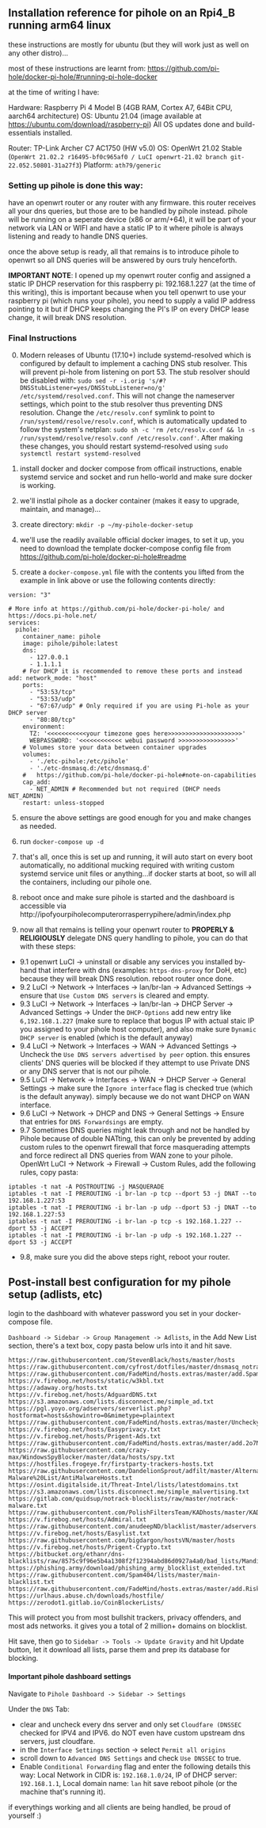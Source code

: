 ## Installation reference for pihole on an Rpi4_B running arm64 linux

these instructions are mostly for ubuntu (but they will work just as well on any other distro)...

most of these instructions are learnt from: https://github.com/pi-hole/docker-pi-hole/#running-pi-hole-docker

at the time of writing I have:

Hardware: Raspberry Pi 4 Model B (4GB RAM, Cortex A7, 64Bit CPU, aarch64 architecture)
OS: Ubuntu 21.04 (image available at https://ubuntu.com/download/raspberry-pi)
All OS updates done and build-essentials installed.

Router: TP-Link Archer C7 AC1750 (HW v5.0)
OS: OpenWrt 21.02 Stable (`OpenWrt 21.02.2 r16495-bf0c965af0 / LuCI openwrt-21.02 branch git-22.052.50801-31a27f3`)
Platform: `ath79/generic`

### Setting up pihole is done this way:

have an openwrt router or any router with any firmware. this router receives all your dns queries, but those are to be handled by pihole instead. pihole will be running on a seperate device (x86 or arm/+64), it will be part of your network via LAN or WIFI and have a static IP to it where pihole is always listening and ready to handle DNS queries.

once the above setup is ready, all that remains is to introduce pihole to openwrt so all DNS queries will be answered by ours truly henceforth.


**IMPORTANT NOTE**: I opened up my openwrt router config and assigned a static IP DHCP reservation for this raspberry pi: 192.168.1.227 (at the time of this writing), this is important because when you tell openwrt to use your raspberry pi (which runs your pihole), you need to supply a valid IP address pointing to it but if DHCP keeps changing the PI's IP on every DHCP lease change, it will break DNS resolution.

### Final Instructions

0. Modern releases of Ubuntu (17.10+) include systemd-resolved which is configured by default to implement a caching DNS stub resolver. This will prevent pi-hole from listening on port 53. The stub resolver should be disabled with: `sudo sed -r -i.orig 's/#?DNSStubListener=yes/DNSStubListener=no/g' /etc/systemd/resolved.conf`. This will not change the nameserver settings, which point to the stub resolver thus preventing DNS resolution. Change the `/etc/resolv.conf` symlink to point to `/run/systemd/resolve/resolv.conf`, which is automatically updated to follow the system's netplan: `sudo sh -c 'rm /etc/resolv.conf && ln -s /run/systemd/resolve/resolv.conf /etc/resolv.conf'`. After making these changes, you should restart systemd-resolved using `sudo systemctl restart systemd-resolved`

1. install docker and docker compose from officail instructions, enable systemd service and socket and run hello-world and make sure docker is working.

2. we'll instlal pihole as a docker container (makes it easy to upgrade, maintain, and manage)...

3. create directory: `mkdir -p ~/my-pihole-docker-setup`

4. we'll use the readily available official docker images, to set it up, you need to download the template docker-compose config file from https://github.com/pi-hole/docker-pi-hole#readme 
 
5. create a `docker-compose.yml` file with the contents you lifted from the example in link above or use the following contents directly:

```
version: "3"

# More info at https://github.com/pi-hole/docker-pi-hole/ and https://docs.pi-hole.net/
services:
  pihole:
    container_name: pihole
    image: pihole/pihole:latest
    dns:
      - 127.0.0.1
      - 1.1.1.1
    # For DHCP it is recommended to remove these ports and instead add: network_mode: "host"
    ports:
      - "53:53/tcp"
      - "53:53/udp"
      - "67:67/udp" # Only required if you are using Pi-hole as your DHCP server
      - "80:80/tcp"
    environment:
      TZ: '<<<<<<<<<<<your timezone goes here>>>>>>>>>>>>>>>>>>>>>'
      WEBPASSWORD: '<<<<<<<<<<<< webui password >>>>>>>>>>>>>>>>'
    # Volumes store your data between container upgrades
    volumes:
      - './etc-pihole:/etc/pihole'
      - './etc-dnsmasq.d:/etc/dnsmasq.d'    
    #   https://github.com/pi-hole/docker-pi-hole#note-on-capabilities
    cap_add:
      - NET_ADMIN # Recommended but not required (DHCP needs NET_ADMIN)      
    restart: unless-stopped
```

5. ensure the above settings are good enough for you and make changes as needed.

6. run `docker-compose up -d`

7. that's all, once this is set up and running, it will auto start on every boot automatically, no additional mucking required with writing custom systemd service unit files or anything...if docker starts at boot, so will all the containers, including our pihole one.

8. reboot once and make sure pihole is started and the dashboard is accessible via http://ipofyourpiholecomputerorrasperrypihere/admin/index.php

9. now all that remains is telling your openwrt router to **PROPERLY & RELIGIOUSLY** delegate DNS query handling to pihole, you can do that with these steps:

  - 9.1 openwrt LuCI -> uninstall or disable any services you installed by-hand that interfere with dns (examples: `https-dns-proxy` for DoH, etc) because they will break DNS resolution. reboot router once done.
  - 9.2 LuCI -> Network -> Interfaces -> lan/br-lan -> Advanced Settings -> ensure that `Use Custom DNS servers` is cleared and empty.
  - 9.3 LuCI -> Network -> Interfaces -> lan/br-lan -> DHCP Server -> Advanced Settings -> Under the `DHCP-Options` add new entry like `6,192.168.1.227` (make sure to replace that bogus IP with actual staic IP you assigned to your pihole host computer), and also make sure `Dynamic DHCP server` is enabled (which is the default anyway)
  - 9.4 LuCI -> Network -> Interfaces -> WAN -> Advanced Settings -> Uncheck the `Use DNS servers advertised by peer` option. this ensures clients' DNS queries will be blocked if they attempt to use Private DNS or any DNS server that is not our pihole.
  - 9.5 LuCI -> Network -> Interfaces -> WAN -> DHCP Server -> General Settings -> make sure the `Ignore interface` flag is checked true (which is the default anyway). simply because we do not want DHCP on WAN interface.
  - 9.6 LuCI -> Network -> DHCP and DNS -> General Settings -> Ensure that entries for `DNS Forwardsings` are empty.
  - 9.7 Sometimes DNS queries might leak through and not be handled by Pihole because of double NATting, this can only be prevented by adding custom rules to the openwrt firewall that force masquerading attempts and force redirect all DNS queries from WAN zone to your pihole. OpenWrt LuCI -> Network -> Firewall -> Custom Rules, add the following rules, copy pasta:
  ```
  iptables -t nat -A POSTROUTING -j MASQUERADE
  iptables -t nat -I PREROUTING -i br-lan -p tcp --dport 53 -j DNAT --to 192.168.1.227:53
  iptables -t nat -I PREROUTING -i br-lan -p udp --dport 53 -j DNAT --to 192.168.1.227:53
  iptables -t nat -I PREROUTING -i br-lan -p tcp -s 192.168.1.227 --dport 53 -j ACCEPT
  iptables -t nat -I PREROUTING -i br-lan -p udp -s 192.168.1.227 --dport 53 -j ACCEPT
  ```
  - 9.8, make sure you did the above steps right, reboot your router.


## Post-install best configuration for my pihole setup (adlists, etc)

login to the dashboard with whatever password you set in your docker-compose file.

`Dashboard -> Sidebar -> Group Management -> Adlists`, in the Add New List section, there's a text box, copy pasta below urls into it and hit save.

```
https://raw.githubusercontent.com/StevenBlack/hosts/master/hosts
https://raw.githubusercontent.com/cyfrost/dotfiles/master/dnsmasq_notracking_hosts.txt
https://raw.githubusercontent.com/FadeMind/hosts.extras/master/add.Spam/hosts
https://v.firebog.net/hosts/static/w3kbl.txt
https://adaway.org/hosts.txt
https://v.firebog.net/hosts/AdguardDNS.txt
https://s3.amazonaws.com/lists.disconnect.me/simple_ad.txt
https://pgl.yoyo.org/adservers/serverlist.php?hostformat=hosts&showintro=0&mimetype=plaintext
https://raw.githubusercontent.com/FadeMind/hosts.extras/master/UncheckyAds/hosts
https://v.firebog.net/hosts/Easyprivacy.txt
https://v.firebog.net/hosts/Prigent-Ads.txt
https://raw.githubusercontent.com/FadeMind/hosts.extras/master/add.2o7Net/hosts
https://raw.githubusercontent.com/crazy-max/WindowsSpyBlocker/master/data/hosts/spy.txt
https://hostfiles.frogeye.fr/firstparty-trackers-hosts.txt
https://raw.githubusercontent.com/DandelionSprout/adfilt/master/Alternate%20versions%20Anti-Malware%20List/AntiMalwareHosts.txt
https://osint.digitalside.it/Threat-Intel/lists/latestdomains.txt
https://s3.amazonaws.com/lists.disconnect.me/simple_malvertising.txt
https://gitlab.com/quidsup/notrack-blocklists/raw/master/notrack-malware.txt
https://raw.githubusercontent.com/PolishFiltersTeam/KADhosts/master/KADhosts.txt
https://v.firebog.net/hosts/Admiral.txt
https://raw.githubusercontent.com/anudeepND/blacklist/master/adservers.txt
https://v.firebog.net/hosts/Easylist.txt
https://raw.githubusercontent.com/bigdargon/hostsVN/master/hosts
https://v.firebog.net/hosts/Prigent-Crypto.txt
https://bitbucket.org/ethanr/dns-blacklists/raw/8575c9f96e5b4a1308f2f12394abd86d0927a4a0/bad_lists/Mandiant_APT1_Report_Appendix_D.txt
https://phishing.army/download/phishing_army_blocklist_extended.txt
https://raw.githubusercontent.com/Spam404/lists/master/main-blacklist.txt
https://raw.githubusercontent.com/FadeMind/hosts.extras/master/add.Risk/hosts
https://urlhaus.abuse.ch/downloads/hostfile/
https://zerodot1.gitlab.io/CoinBlockerLists/
```
This will protect you from most bullshit trackers, privacy offenders, and most ads networks. it gives you a total of 2 million+ domains on blocklist.

Hit save, then go to `Sidebar -> Tools -> Update Gravity` and hit Update button, let it download all lists, parse them and prep its database for blocking.


#### Important pihole dashboard settings

Navigate to `Pihole Dashboard -> Sidebar -> Settings`

Under the `DNS` Tab:
  - clear and uncheck every dns server and only set `Cloudfare (DNSSEC` checked for IPV4 and IPV6. do NOT even have custom upstream dns servers, just cloudfare.
  - in the `Interface Settings` section -> select `Permit all origins`
  - scroll down to `Advanced DNS Settings` and check `Use DNSSEC` to true.
  - Enable `Conditional Forwarding` flag and enter the following details this way: Local Network in CIDR is: `192.168.1.0/24`, IP of DHCP server: `192.168.1.1`, Local domain name: `lan`
  hit save
  reboot pihole (or the machine that's running it).
  
  
 if everythings working and all clients are being handled, be proud of yourself :)




